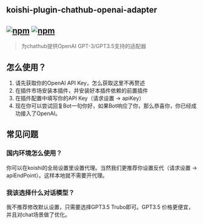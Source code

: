 ## koishi-plugin-chathub-openai-adapter

## [![npm](https://img.shields.io/npm/v/@dingyi222666/koishi-plugin-chathub-openai-adapter)](https://www.npmjs.com/package/@dingyi222666/koishi-plugin-chathub-openai) [![npm](https://img.shields.io/npm/dt/@dingyi222666/koishi-plugin-chathub-openai-adapter)](https://www.npmjs.com/package//@dingyi222666/koishi-plugin-chathub-openai-adapter)

> 为chathub提供OpenAI GPT-3/GPT3.5支持的适配器

## 怎么使用？

1. 请先获取你的OpenAI API Key，怎么获取这里不再赘述
2. 在插件市场安装本插件，并安装好本插件依赖的前置插件
3. 在插件配置中填写你的API Key（请求设置 -> apiKey）
4. 现在你可以尝试回复Bot一句你好，如果Bot响应了你，那么恭喜你，你已经成功接入了OpenAI。

## 常见问题

### 国内环境怎么使用？

你可以在koishi的全局设置里设置代理。当然我们更推荐你设置反代（请求设置 -> apiEndPoint）。这样本地就不需要开代理。

### 我该选择什么对话模型？

我不推荐修改默认设置，只需要选择GPT3.5 Trubo即可。GPT3.5 价格更便宜，并且对chat场景做了优化。